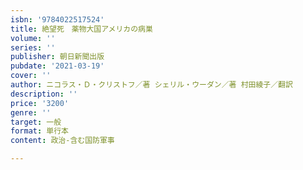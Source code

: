 ```yaml
---
isbn: '9784022517524'
title: 絶望死　薬物大国アメリカの病巣
volume: ''
series: ''
publisher: 朝日新聞出版
pubdate: '2021-03-19'
cover: ''
author: ニコラス・Ｄ・クリストフ／著 シェリル・ウーダン／著 村田綾子／翻訳
description: ''
price: '3200'
genre: ''
target: 一般
format: 単行本
content: 政治-含む国防軍事

---
```

